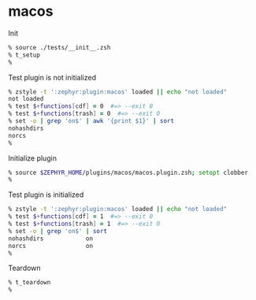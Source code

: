 # macos

Init

```zsh
% source ./tests/__init__.zsh
% t_setup
%
```

Test plugin is not initialized

```zsh
% zstyle -t ':zephyr:plugin:macos' loaded || echo "not loaded"
not loaded
% test $+functions[cdf] = 0  #=> --exit 0
% test $+functions[trash] = 0  #=> --exit 0
% set -o | grep 'on$' | awk '{print $1}' | sort
nohashdirs
norcs
%
```

Initialize plugin

```zsh
% source $ZEPHYR_HOME/plugins/macos/macos.plugin.zsh; setopt clobber
%
```

Test plugin is initialized

```zsh
% zstyle -t ':zephyr:plugin:macos' loaded || echo "not loaded"
% test $+functions[cdf] = 1  #=> --exit 0
% test $+functions[trash] = 1  #=> --exit 0
% set -o | grep 'on$' | sort
nohashdirs            on
norcs                 on
%
```

Teardown

```zsh
% t_teardown
%
```
